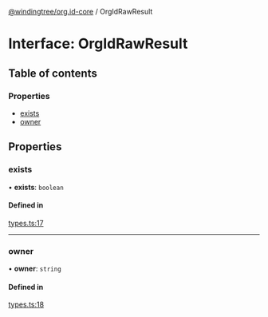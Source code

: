 [@windingtree/org.id-core](../README.md) / OrgIdRawResult

# Interface: OrgIdRawResult

## Table of contents

### Properties

- [exists](OrgIdRawResult.md#exists)
- [owner](OrgIdRawResult.md#owner)

## Properties

### exists

• **exists**: `boolean`

#### Defined in

[types.ts:17](https://github.com/windingtree/org.id-sdk/blob/4b3a2f6/packages/core/src/types.ts#L17)

___

### owner

• **owner**: `string`

#### Defined in

[types.ts:18](https://github.com/windingtree/org.id-sdk/blob/4b3a2f6/packages/core/src/types.ts#L18)
